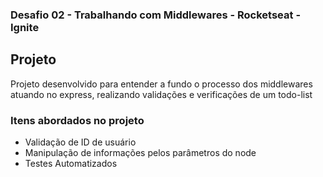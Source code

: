 
### Desafio 02 - Trabalhando com Middlewares - Rocketseat - Ignite


## Projeto
Projeto desenvolvido para entender a fundo o processo dos middlewares atuando no express, realizando validações e verificações de um todo-list


### Itens abordados no projeto

* Validação de ID de usuário
* Manipulação de informações pelos parâmetros do node
* Testes Automatizados

